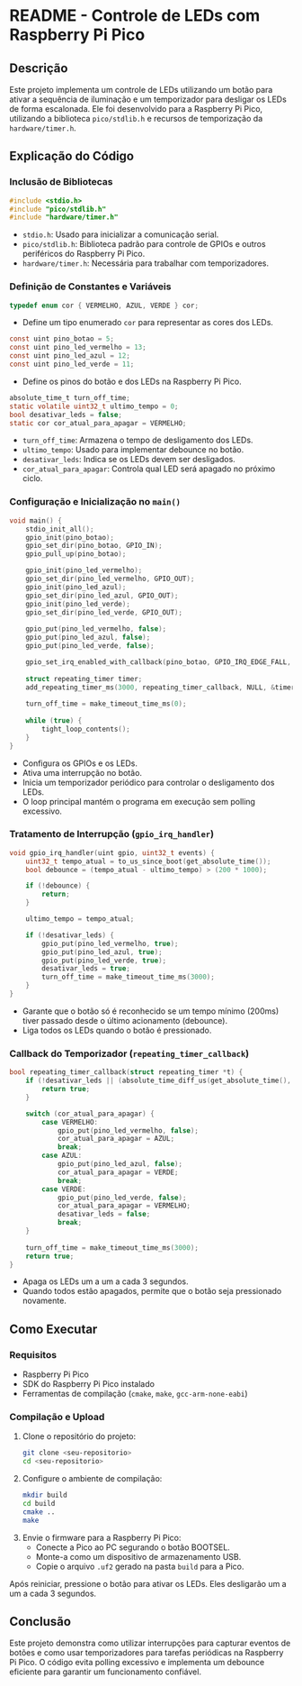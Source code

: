 # README - Controle de LEDs com Raspberry Pi Pico

## Descrição

Este projeto implementa um controle de LEDs utilizando um botão para ativar a sequência de iluminação e um temporizador para desligar os LEDs de forma escalonada. Ele foi desenvolvido para a Raspberry Pi Pico, utilizando a biblioteca `pico/stdlib.h` e recursos de temporização da `hardware/timer.h`.

## Explicação do Código

### Inclusão de Bibliotecas
```c
#include <stdio.h>
#include "pico/stdlib.h"
#include "hardware/timer.h"
```
- `stdio.h`: Usado para inicializar a comunicação serial.
- `pico/stdlib.h`: Biblioteca padrão para controle de GPIOs e outros periféricos do Raspberry Pi Pico.
- `hardware/timer.h`: Necessária para trabalhar com temporizadores.

### Definição de Constantes e Variáveis
```c
typedef enum cor { VERMELHO, AZUL, VERDE } cor;
```
- Define um tipo enumerado `cor` para representar as cores dos LEDs.

```c
const uint pino_botao = 5;
const uint pino_led_vermelho = 13;
const uint pino_led_azul = 12;
const uint pino_led_verde = 11;
```
- Define os pinos do botão e dos LEDs na Raspberry Pi Pico.

```c
absolute_time_t turn_off_time;
static volatile uint32_t ultimo_tempo = 0;
bool desativar_leds = false;
static cor cor_atual_para_apagar = VERMELHO;
```
- `turn_off_time`: Armazena o tempo de desligamento dos LEDs.
- `ultimo_tempo`: Usado para implementar debounce no botão.
- `desativar_leds`: Indica se os LEDs devem ser desligados.
- `cor_atual_para_apagar`: Controla qual LED será apagado no próximo ciclo.

### Configuração e Inicialização no `main()`
```c
void main() {
    stdio_init_all();
    gpio_init(pino_botao);
    gpio_set_dir(pino_botao, GPIO_IN);
    gpio_pull_up(pino_botao);

    gpio_init(pino_led_vermelho);
    gpio_set_dir(pino_led_vermelho, GPIO_OUT);
    gpio_init(pino_led_azul);
    gpio_set_dir(pino_led_azul, GPIO_OUT);
    gpio_init(pino_led_verde);
    gpio_set_dir(pino_led_verde, GPIO_OUT);
    
    gpio_put(pino_led_vermelho, false);
    gpio_put(pino_led_azul, false);
    gpio_put(pino_led_verde, false);

    gpio_set_irq_enabled_with_callback(pino_botao, GPIO_IRQ_EDGE_FALL, true, &gpio_irq_handler);
    
    struct repeating_timer timer;
    add_repeating_timer_ms(3000, repeating_timer_callback, NULL, &timer);
    
    turn_off_time = make_timeout_time_ms(0);
    
    while (true) {
        tight_loop_contents();
    }
}
```
- Configura os GPIOs e os LEDs.
- Ativa uma interrupção no botão.
- Inicia um temporizador periódico para controlar o desligamento dos LEDs.
- O loop principal mantém o programa em execução sem polling excessivo.

### Tratamento de Interrupção (`gpio_irq_handler`)
```c
void gpio_irq_handler(uint gpio, uint32_t events) {
    uint32_t tempo_atual = to_us_since_boot(get_absolute_time());
    bool debounce = (tempo_atual - ultimo_tempo) > (200 * 1000);

    if (!debounce) {
        return;
    }

    ultimo_tempo = tempo_atual;

    if (!desativar_leds) {
        gpio_put(pino_led_vermelho, true);
        gpio_put(pino_led_azul, true);
        gpio_put(pino_led_verde, true);
        desativar_leds = true;
        turn_off_time = make_timeout_time_ms(3000);
    }
}
```
- Garante que o botão só é reconhecido se um tempo mínimo (200ms) tiver passado desde o último acionamento (debounce).
- Liga todos os LEDs quando o botão é pressionado.

### Callback do Temporizador (`repeating_timer_callback`)
```c
bool repeating_timer_callback(struct repeating_timer *t) {
    if (!desativar_leds || (absolute_time_diff_us(get_absolute_time(), turn_off_time) > 0)) {
        return true;
    }

    switch (cor_atual_para_apagar) {
        case VERMELHO:
            gpio_put(pino_led_vermelho, false);
            cor_atual_para_apagar = AZUL;
            break;
        case AZUL:
            gpio_put(pino_led_azul, false);
            cor_atual_para_apagar = VERDE;
            break;
        case VERDE:
            gpio_put(pino_led_verde, false);
            cor_atual_para_apagar = VERMELHO;
            desativar_leds = false;
            break;
    }
    
    turn_off_time = make_timeout_time_ms(3000);
    return true;
}
```
- Apaga os LEDs um a um a cada 3 segundos.
- Quando todos estão apagados, permite que o botão seja pressionado novamente.

## Como Executar

### Requisitos
- Raspberry Pi Pico
- SDK do Raspberry Pi Pico instalado
- Ferramentas de compilação (`cmake`, `make`, `gcc-arm-none-eabi`)

### Compilação e Upload
1. Clone o repositório do projeto:
   ```sh
   git clone <seu-repositorio>
   cd <seu-repositorio>
   ```
2. Configure o ambiente de compilação:
   ```sh
   mkdir build
   cd build
   cmake ..
   make
   ```
3. Envie o firmware para a Raspberry Pi Pico:
   - Conecte a Pico ao PC segurando o botão BOOTSEL.
   - Monte-a como um dispositivo de armazenamento USB.
   - Copie o arquivo `.uf2` gerado na pasta `build` para a Pico.

Após reiniciar, pressione o botão para ativar os LEDs. Eles desligarão um a um a cada 3 segundos.

## Conclusão
Este projeto demonstra como utilizar interrupções para capturar eventos de botões e como usar temporizadores para tarefas periódicas na Raspberry Pi Pico. O código evita polling excessivo e implementa um debounce eficiente para garantir um funcionamento confiável.

